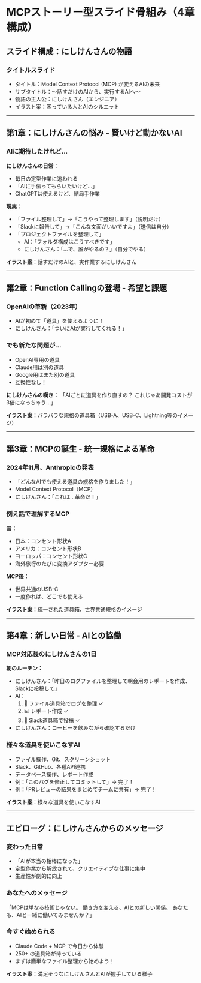 # MCPストーリー型スライド骨組み（4章構成）

## スライド構成：にしけんさんの物語

### タイトルスライド
- タイトル：Model Context Protocol (MCP) が変えるAIの未来
- サブタイトル：〜話すだけのAIから、実行するAIへ〜
- 物語の主人公：にしけんさん（エンジニア）
- イラスト案：困っている人とAIのシルエット

---

## 第1章：にしけんさんの悩み - 賢いけど動かないAI

### AIに期待したけれど...
**にしけんさんの日常：**
- 毎日の定型作業に追われる
- 「AIに手伝ってもらいたいけど...」
- ChatGPTは使えるけど、結局手作業

**現実：**
- 「ファイル整理して」→「こうやって整理します」（説明だけ）
- 「Slackに報告して」→「こんな文面がいいですよ」（送信は自分）
- 「プロジェクトファイルを整理して」
  - AI：「フォルダ構成はこうすべきです」
  - にしけんさん：「...で、誰がやるの？」（自分でやる）

**イラスト案**：話すだけのAIと、実作業するにしけんさん

---

## 第2章：Function Callingの登場 - 希望と課題

### OpenAIの革新（2023年）
- AIが初めて「道具」を使えるように！
- にしけんさん：「ついにAIが実行してくれる！」

### でも新たな問題が...
- OpenAI専用の道具
- Claude用は別の道具
- Google用はまた別の道具
- 互換性なし！

**にしけんさんの嘆き：**
「AIごとに道具を作り直すの？
これじゃあ開発コストが3倍になっちゃう...」

**イラスト案**：バラバラな規格の道具箱（USB-A、USB-C、Lightning等のイメージ）

---

## 第3章：MCPの誕生 - 統一規格による革命

### 2024年11月、Anthropicの発表
- 「どんなAIでも使える道具の規格を作りました！」
- Model Context Protocol（MCP）
- にしけんさん：「これは...革命だ！」

### 例え話で理解するMCP
**昔：**
- 日本：コンセント形状A
- アメリカ：コンセント形状B
- ヨーロッパ：コンセント形状C
- 海外旅行のたびに変換アダプター必要

**MCP後：**
- 世界共通のUSB-C
- 一度作れば、どこでも使える

**イラスト案**：統一された道具箱、世界共通規格のイメージ

---

## 第4章：新しい日常 - AIとの協働

### MCP対応後のにしけんさんの1日

**朝のルーチン：**
- にしけんさん：「昨日のログファイルを整理して朝会用のレポートを作成、Slackに投稿して」
- AI：
  1. 📁 ファイル道具箱でログを整理 ✓
  2. 📊 レポート作成 ✓
  3. 💬 Slack道具箱で投稿 ✓
- にしけんさん：コーヒーを飲みながら確認するだけ

### 様々な道具を使いこなすAI
- ファイル操作、Git、スクリーンショット
- Slack、GitHub、各種API連携
- データベース操作、レポート作成
- 例：「このバグを修正してコミットして」→ 完了！
- 例：「PRレビューの結果をまとめてチームに共有」→ 完了！

**イラスト案**：様々な道具を使いこなすAI

---

## エピローグ：にしけんさんからのメッセージ

### 変わった日常
- 「AIが本当の相棒になった」
- 定型作業から解放されて、クリエイティブな仕事に集中
- 生産性が劇的に向上

### あなたへのメッセージ
「MCPは単なる技術じゃない。
働き方を変える、AIとの新しい関係。
あなたも、AIと一緒に働いてみませんか？」

### 今すぐ始められる
- Claude Code + MCP で今日から体験
- 250+ の道具箱が待っている
- まずは簡単なファイル整理から始めよう！

**イラスト案**：満足そうなにしけんさんとAIが握手している様子